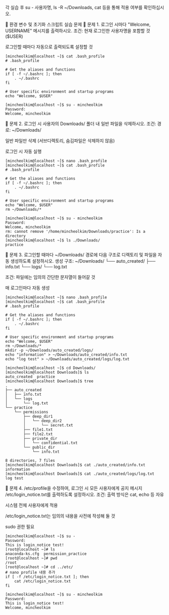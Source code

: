 각 실습 후 su - 사용자명, ls -R ~/Downloads, cat 등을 통해 적용 여부를 확인하십시오.

🧪 환경 변수 및 초기화 스크립트 실습 문제
🔹 문제 1. 로그인 시마다 "Welcome, USERNAME" 메시지를 출력하시오.
조건:
현재 로그인한 사용자명을 포함할 것 ($USER)


로그인할 때마다 자동으로 출력되도록 설정할 것
```shell
[mincheolkim@localhost ~]$ cat .bash_profile
# .bash_profile

# Get the aliases and functions
if [ -f ~/.bashrc ]; then
	. ~/.bashrc
fi

# User specific environment and startup programs
echo "Welcome, $USER"

[mincheolkim@localhost ~]$ su - mincheolkim
Password: 
Welcome, mincheolkim
```
🔹 문제 2. 로그인 시 사용자의 Downloads/ 폴더 내 일반 파일을 삭제하시오.
조건:
경로: ~/Downloads/

일반 파일만 삭제 (서브디렉토리, 숨김파일은 삭제하지 않음)


로그인 시 자동 실행
```shell
[mincheolkim@localhost ~]$ nano .bash_profile
[mincheolkim@localhost ~]$ cat .bash_profile
# .bash_profile

# Get the aliases and functions
if [ -f ~/.bashrc ]; then
	. ~/.bashrc
fi

# User specific environment and startup programs
echo "Welcome, $USER"
rm ~/Downloads/*

[mincheolkim@localhost ~]$ su - mincheolkim
Password: 
Welcome, mincheolkim
rm: cannot remove '/home/mincheolkim/Downloads/practice': Is a directory
[mincheolkim@localhost ~]$ ls ./Downloads/
practice
```

🔹 문제 3. 로그인할 때마다 ~/Downloads/ 경로에 다음 구조로 디렉토리 및 파일을 자동 생성하도록 설정하시오.
생성 구조:
~/Downloads/
 └── auto_created/
      ├── info.txt
      └── logs/
           └── log.txt

조건:
파일에는 임의의 간단한 문자열이 들어갈 것


매 로그인마다 자동 생성
```shell
[mincheolkim@localhost ~]$ nano .bash_profile
[mincheolkim@localhost ~]$ cat .bash_profile
# .bash_profile

# Get the aliases and functions
if [ -f ~/.bashrc ]; then
	. ~/.bashrc
fi

# User specific environment and startup programs
echo "Welcome, $USER"
rm ~/Downloads/*
mkdir -p ~/Downloads/auto_created/logs/
echo "information" > ~/Downloads/auto_created/info.txt
echo "log test" > ~/Downloads/auto_created/logs/log.txt

[mincheolkim@localhost ~]$ cd Downloads/
[mincheolkim@localhost Downloads]$ ls
auto_created  practice
[mincheolkim@localhost Downloads]$ tree
.
├── auto_created
│   ├── info.txt
│   └── logs
│       └── log.txt
└── practice
    └── permissions
        ├── deep_dir1
        │   └── deep_dir2
        │       └── secret.txt
        ├── file1.txt
        ├── file2.txt
        ├── private_dir
        │   └── confidential.txt
        └── public_dir
            └── info.txt

8 directories, 7 files
[mincheolkim@localhost Downloads]$ cat ./auto_created/info.txt
information
[mincheolkim@localhost Downloads]$ cat ./auto_created/logs/log.txt
log test
```
🔹 문제 4. /etc/profile을 수정하여, 로그인 시 모든 사용자에게 공지 메시지 /etc/login_notice.txt를 출력하도록 설정하시오.
조건:
출력 방식은 cat, echo 등 자유


시스템 전체 사용자에게 적용


/etc/login_notice.txt는 임의의 내용을 사전에 작성해 둘 것


sudo 권한 필요

```shell
[mincheolkim@localhost ~]$ su -
Password: 
This is login_notice test!
[root@localhost ~]# ls
anaconda-ks.cfg  permission_practice
[root@localhost ~]# pwd
/root
[root@localhost ~]# cd ../etc/
# nano profile 내용 추가
if [ -f /etc/login_notice.txt ]; then
    cat /etc/login_notice.txt
fi

[mincheolkim@localhost ~]$ su - mincheolkim
Password: 
This is login_notice test!
Welcome, mincheolkim
```
